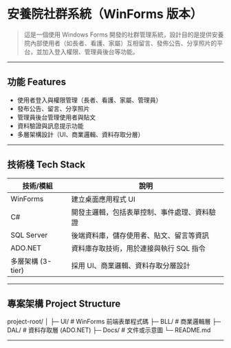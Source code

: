 # 安養院社群系統（WinForms 版本）

> 這是一個使用 Windows Forms 開發的社群管理系統，設計目的是提供安養院內部使用者（如長者、看護、家屬）互相留言、發佈公告、分享照片的平台，並加入登入權限、管理員後台等功能。

---

## 功能 Features
- 使用者登入與權限管理（長者、看護、家屬、管理員）  
- 發布公告、留言、分享照片  
- 管理員後台管理使用者與貼文  
- 資料驗證與訊息提示功能  
- 多層架構設計（UI、商業邏輯、資料存取分層）

---

## 技術棧 Tech Stack
| 技術/模組 | 說明 |
|-----------|------|
| WinForms  | 建立桌面應用程式 UI |
| C#        | 開發主邏輯，包括表單控制、事件處理、資料驗證 |
| SQL Server| 後端資料庫，儲存使用者、貼文、留言等資訊 |
| ADO.NET  | 資料庫存取技術，用於連接與執行 SQL 指令 |
| 多層架構 (3-tier) | 採用 UI、商業邏輯、資料存取分層設計 |

---

## 專案架構 Project Structure
project-root/
│
├─ UI/ # WinForms 前端表單程式碼
├─ BLL/ # 商業邏輯層
├─ DAL/ # 資料存取層 (ADO.NET)
├─ Docs/ # 文件或示意圖
└─ README.md

---
